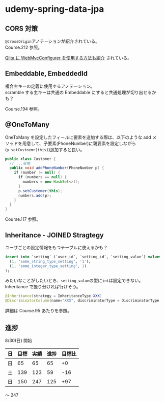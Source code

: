 # udemy-spring-data-jpa

## CORS 対策

`@CrossOrigin`アノテーションが紹介されている。  
Course.212 参照。

[Qiita に WebMvcConfigurer を使用する方法も紹介](https://qiita.com/m_kikuchi/items/df8c070b228df44a5462) されている。

## Embeddable, EmbeddedId

複合主キーの定義に使用するアノテーション。  
scramble する主キーは共通の Embeddable にすると共通処理が切り出せるかも？

Course.194 参照。

## @OneToMany

OneToMany を設定したフィールに要素を追加する際は、以下のような add メソッドを用意して、子要素(PhoneNumber)に親要素を設定しながら(`p.setCustoemr(this)`)追加すると良い。

```java
public class Customer {
  // ...省略
  public void addPhoneNumber(PhoneNumber p) {
    if (number != null) {
      if (numbers == null) {
        numbers = new HashSet<>();
      }
      p.setCustomer(this);
      numbers.add(p);
    }
  }
}
```

Course.117 参照。

## Inheritance - JOINED Stragtegy

ユーザごとの設定情報をもつテーブルに使えるかも？

```sql
insert into `setting` (`user_id`, `setting_id`, `setting_value`) values
  (1, 'some_string_type_setting', '1'),
  (1, 'some_integer_type_setting', 1)
);
```

みたいなことがしたいとき、`setting_value`の型に`int`は設定できない。  
Inheritance で振り分ければ行けそう。

```java
@Inheritance(strategy = InheritanceType.XXX)
@DiscriminatorColumn(name="XXX", discriminatorType = DiscriminatorType.XX)
```

詳細は Course.95 あたりを参照。

## 進捗

8/30(日) 開始

| 日  | 目標 | 実績 | 進捗 | 目標比 |
| --- | ---- | ---- | ---- | ------ |
| 日  | 65   | 65   | 65   | +0     |
| 土  | 139  | 123  | 59   | -16    |
| 日  | 150  | 247  | 125  | +97    |

〜 247
